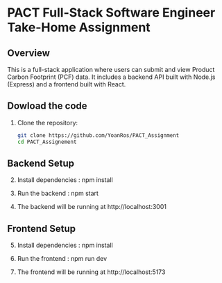 # PACT Full-Stack Software Engineer Take-Home Assignment

## Overview

This is a full-stack application where users can submit and view Product Carbon Footprint (PCF) data. It includes a backend API built with Node.js (Express) and a frontend built with React.

## Dowload the code

1. Clone the repository:
   ```bash
   git clone https://github.com/YoanRos/PACT_Assignment
   cd PACT_Assignement
   ```

## Backend Setup

2. Install dependencies :
   npm install

3. Run the backend :
   npm start

4. The backend will be running at http://localhost:3001

## Frontend Setup

5. Install dependencies :
   npm install

6. Run the frontend :
   npm run dev

7. The frontend will be running at http://localhost:5173
